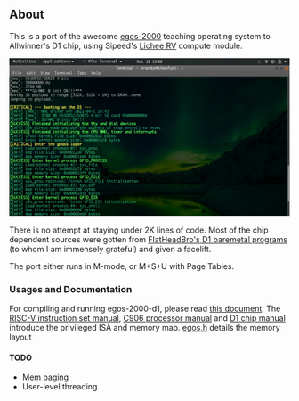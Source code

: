 ## About

This is a port of the awesome [egos-2000](https://github.com/yhzhang0128/egos-2000/) teaching operating system to Allwinner's D1 chip, using Sipeed's [Lichee RV](https://wiki.sipeed.com/hardware/en/lichee/RV/RV.html) compute module.

![](references/screenshots/egos-2000-d1.png)

There is no attempt at staying under 2K lines of code. Most of the chip dependent sources were gotten from [FlatHeadBro's D1 baremetal programs](https://github.com/Ouyancheng/FlatHeadBro) (to whom I am immensely grateful) and given a facelift.

The port either runs in M-mode, or M+S+U with Page Tables.

### Usages and Documentation

For compiling and running egos-2000-d1, please read [this document](references/USAGES.md).
The [RISC-V instruction set manual](references/riscv-privileged-v1.10.pdf), [C906 processor manual](references/XuanTie-OpenC906-UserManual.pdf) and [D1 chip manual](references/D1_User_Manual_V0.1_Draft_Version.pdf) introduce the privileged ISA and memory map. [egos.h](library/egos.h) details the memory layout


#### TODO
- Mem paging
- User-level threading